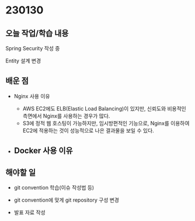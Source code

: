 # 230130

## 오늘 작업/학습 내용

Spring Security 작성 중

Entity 설계 변경

## 배운 점

- Nginx 사용 이유
	- AWS EC2에도 ELB(Elastic Load Balancing)이 있지만, 신뢰도와 비용적인 측면에서 Nginx를 사용하는 경우가 많다.
	- S3에 정적 웹 호스팅이 가능하지만, 임시방편적인 기능으로, Nginx를 이용하여 EC2에 적용하는 것이 성능적으로 나은 결과물을 보일 수 있다.

- Docker 사용 이유
	- 

## 해야할 일

- git convention 학습(이슈 작성법 등)

- git convention에 맞게 git repository 구성 변경

- 발표 자료 작성